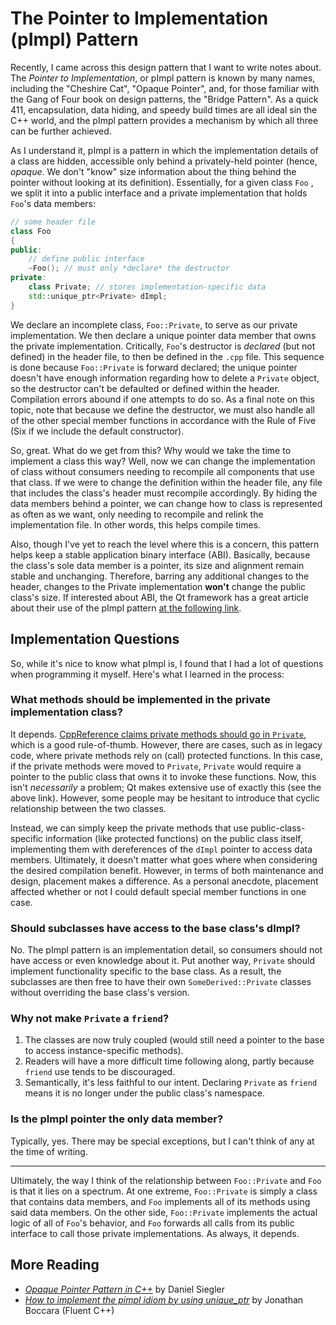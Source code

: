 # The Pointer to Implementation (pImpl) Pattern

Recently, I came across this design pattern that I want to write notes about. The *Pointer to Implementation*, or pImpl pattern is known by many names, including the "Cheshire Cat", "Opaque Pointer", and, for those familiar with the Gang of Four book on design patterns, the "Bridge Pattern". As a quick 411, encapsulation, data hiding, and speedy build times are all ideal sin the C++ world, and the pImpl pattern provides a mechanism by which all three can be further achieved. 

As I understand it, pImpl is a pattern in which the implementation details of a class are hidden, accessible only behind a privately-held pointer (hence, *opaque*. We don't "know" size information about the thing behind the pointer without looking at its definition). Essentially, for a given class `Foo` , we split it into a public interface and a private implementation that holds `Foo`'s data members:

```cpp
// some header file
class Foo
{
public:
	// define public interface
	~Foo(); // must only *declare* the destructor
private:
	class Private; // stores implementation-specific data
	std::unique_ptr<Private> dImpl;
}
```
We declare an incomplete class, `Foo::Private`, to serve as our private implementation. We then declare a unique pointer data member that owns the private implementation. Critically, `Foo`'s destructor is *declared* (but not defined) in the header file, to then be defined in the `.cpp` file. This sequence is done because `Foo::Private` is forward declared; the unique pointer doesn't have enough information regarding how to delete a `Private` object, so the destructor can't be defaulted or defined within the header. Compilation errors abound if one attempts to do so. As a final note on this topic, note that because we define the destructor, we must also handle all of the other special member functions in accordance with the Rule of Five (Six if we include the default constructor).

So, great. What do we get from this? Why would we take the time to implement a class this way? Well, now we can change the implementation of class without consumers needing to recompile all components that use that class. If we were to change the definition within the header file, any file that includes the class's header must recompile accordingly. By hiding the data members behind a pointer, we can change how to class is represented as often as we want, only needing to recompile and relink the implementation file. In other words, this helps compile times. 

Also, though I've yet to reach the level where this is a concern, this pattern helps keep a stable application binary interface (ABI). Basically, because the class's sole data member is a pointer, its size and alignment remain stable and unchanging. Therefore, barring any additional changes to the header, changes to the Private implementation **won't** change the public class's size. If interested about ABI, the Qt framework has a great article about their use of the pImpl pattern [at the following link](https://wiki.qt.io/D-Pointer).

## Implementation Questions

So, while it's nice to know what pImpl is, I found that I had a lot of questions when programming it myself. Here's what I learned in the process:


### What methods should be implemented in the private implementation class?

It depends. [CppReference claims private methods should go in `Private`](https://en.cppreference.com/w/cpp/language/pimpl), which is a good rule-of-thumb. However, there are cases, such as in legacy code, where private methods rely on (call) protected functions. In this case, if the private methods were moved to `Private`, `Private` would require a pointer to the public class that owns it to invoke these functions. Now, this isn't *necessarily* a problem; Qt makes extensive use of exactly this (see the above link). However, some people may be hesitant to introduce that cyclic relationship between the two classes.

Instead, we can simply keep the private methods that use public-class-specific information (like protected functions) on the public class itself, implementing them with dereferences of the `dImpl` pointer to access data members. Ultimately, it doesn't matter what goes where when considering the desired compilation benefit. However, in terms of both maintenance and design, placement makes a difference. As a personal anecdote, placement affected whether or not I could default special member functions in one case. 

### Should subclasses have access to the base class's dImpl?

No. The pImpl pattern is an implementation detail, so consumers should not have access or even knowledge about it. Put another way, `Private` should implement functionality specific to the base class. As a result, the subclasses are then free to have their own `SomeDerived::Private` classes without overriding the base class's version.

### Why not make `Private` a `friend`?
1. The classes are now truly coupled (would still need a pointer to the base to access instance-specific methods).
2. Readers will have a more difficult time following along, partly because `friend` use tends to be discouraged. 
3. Semantically, it's less faithful to our intent. Declaring `Private` as `friend` means it is no longer under the public class's namespace. 

### Is the pImpl pointer the only data member?

Typically, yes. There may be special exceptions, but I can't think of any at the time of writing.

---

Ultimately, the way I think of the relationship between `Foo::Private` and `Foo`  is that it lies on a spectrum. At one extreme, `Foo::Private` is simply a class that contains data members, and `Foo` implements all of its methods using said data members. On the other side, `Foo::Private` implements the actual logic of all of `Foo`'s behavior, and  `Foo` forwards all calls from its public interface to call those private implementations. As always, it depends.

## More Reading
- [*Opaque Pointer Pattern in C++*](https://danielsieger.com/blog/2024/08/02/cpp-opaque-pointer-pattern.html) by Daniel Siegler
- [*How to implement the pimpl idiom by using unique_ptr*](https://www.fluentcpp.com/2017/09/22/make-pimpl-using-unique_ptr/) by Jonathan Boccara (Fluent C++)